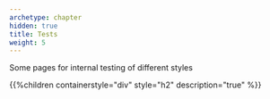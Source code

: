 ```yaml
---
archetype: chapter
hidden: true
title: Tests
weight: 5
---
```


Some pages for internal testing of different styles

{{%children containerstyle="div" style="h2" description="true" %}}

